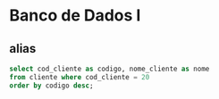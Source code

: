 # Banco de Dados I

## alias

```sql
select cod_cliente as codigo, nome_cliente as nome
from cliente where cod_cliente = 20
order by codigo desc;
```




